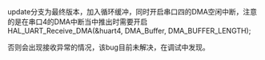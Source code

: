 update分支为最终版本，加入循环缓冲，同时开启串口四的DMA空闲中断，注意的是在串口4的DMA中断当中推出时需要开启HAL_UART_Receive_DMA(&huart4, DMA_Buffer, DMA_BUFFER_LENGTH);

否则会出现接收异常的情况，该bug目前未解决，在调试中发现。